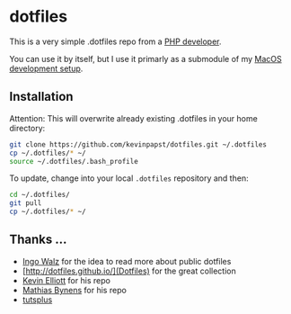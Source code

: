dotfiles
========

This is a very simple .dotfiles repo from a [PHP developer](https://gist.github.com/kevinpapst/24e251a5bf3a01174a231e8eeb13d6cd).
 
You can use it by itself, but I use it primarly as a submodule of my [MacOS development setup](https://github.com/kevinpapst/mac-os-setup).

## Installation

Attention: This will overwrite already existing .dotfiles in your home directory:

```bash
git clone https://github.com/kevinpapst/dotfiles.git ~/.dotfiles
cp ~/.dotfiles/* ~/ 
source ~/.dotfiles/.bash_profile
```

To update, change into your local `.dotfiles` repository and then:

```bash
cd ~/.dotfiles/
git pull
cp ~/.dotfiles/* ~/ 
```

## Thanks ...

* [Ingo Walz](https://github.com/iwalz/) for the idea to read more about public dotfiles
* [http://dotfiles.github.io/](Dotfiles) for the great collection
* [Kevin Elliott](https://github.com/kevinelliott/.dotfiles) for his repo
* [Mathias Bynens](https://github.com/mathiasbynens/dotfiles) for his repo
* [tutsplus](http://net.tutsplus.com/tutorials/tools-and-tips/setting-up-a-mac-dev-machine-from-zero-to-hero-with-dotfiles/)


